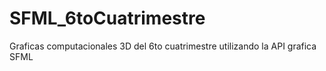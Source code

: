 # SFML_6toCuatrimestre
 Graficas computacionales 3D del 6to cuatrimestre utilizando la API grafica SFML
